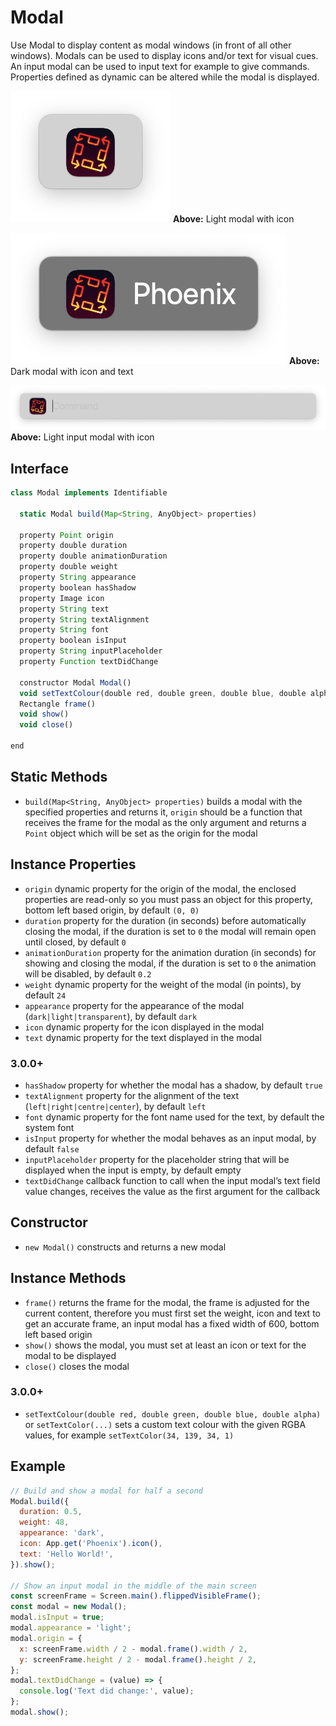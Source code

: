# Modal

Use Modal to display content as modal windows (in front of all other windows). Modals can be used to display icons and/or text for visual cues. An input modal can be used to input text for example to give commands. Properties defined as dynamic can be altered while the modal is displayed.

![Example icon modal](/img/modal/icon-modal.png#example)
**Above:** Light modal with icon

![Example text modal](/img/modal/text-modal.png#example)
**Above:** Dark modal with icon and text

![Example input modal](/img/modal/input-modal.png#example)
**Above:** Light input modal with icon

## Interface

```javascript
class Modal implements Identifiable

  static Modal build(Map<String, AnyObject> properties)

  property Point origin
  property double duration
  property double animationDuration
  property double weight
  property String appearance
  property boolean hasShadow
  property Image icon
  property String text
  property String textAlignment
  property String font
  property boolean isInput
  property String inputPlaceholder
  property Function textDidChange

  constructor Modal Modal()
  void setTextColour(double red, double green, double blue, double alpha) // or setTextColor(...)
  Rectangle frame()
  void show()
  void close()

end
```

## Static Methods

- `build(Map<String, AnyObject> properties)` builds a modal with the specified properties and returns it, `origin` should be a function that receives the frame for the modal as the only argument and returns a `Point` object which will be set as the origin for the modal

## Instance Properties

- `origin` dynamic property for the origin of the modal, the enclosed properties are read-only so you must pass an object for this property, bottom left based origin, by default `(0, 0)`
- `duration` property for the duration (in seconds) before automatically closing the modal, if the duration is set to `0` the modal will remain open until closed, by default `0`
- `animationDuration` property for the animation duration (in seconds) for showing and closing the modal, if the duration is set to `0` the animation will be disabled, by default `0.2`
- `weight` dynamic property for the weight of the modal (in points), by default `24`
- `appearance` property for the appearance of the modal (`dark|light|transparent`), by default `dark`
- `icon` dynamic property for the icon displayed in the modal
- `text` dynamic property for the text displayed in the modal

### 3.0.0+

- `hasShadow` property for whether the modal has a shadow, by default `true`
- `textAlignment` property for the alignment of the text (`left|right|centre|center`), by default `left`
- `font` dynamic property for the font name used for the text, by default the system font
- `isInput` property for whether the modal behaves as an input modal, by default `false`
- `inputPlaceholder` property for the placeholder string that will be displayed when the input is empty, by default empty
- `textDidChange` callback function to call when the input modal’s text field value changes, receives the value as the first argument for the callback

## Constructor

- `new Modal()` constructs and returns a new modal

## Instance Methods

- `frame()` returns the frame for the modal, the frame is adjusted for the current content, therefore you must first set the weight, icon and text to get an accurate frame, an input modal has a fixed width of 600, bottom left based origin
- `show()` shows the modal, you must set at least an icon or text for the modal to be displayed
- `close()` closes the modal

### 3.0.0+

- `setTextColour(double red, double green, double blue, double alpha)` or `setTextColor(...)` sets a custom text colour with the given RGBA values, for example `setTextColor(34, 139, 34, 1)`

## Example

```javascript
// Build and show a modal for half a second
Modal.build({
  duration: 0.5,
  weight: 48,
  appearance: 'dark',
  icon: App.get('Phoenix').icon(),
  text: 'Hello World!',
}).show();

// Show an input modal in the middle of the main screen
const screenFrame = Screen.main().flippedVisibleFrame();
const modal = new Modal();
modal.isInput = true;
modal.appearance = 'light';
modal.origin = {
  x: screenFrame.width / 2 - modal.frame().width / 2,
  y: screenFrame.height / 2 - modal.frame().height / 2,
};
modal.textDidChange = (value) => {
  console.log('Text did change:', value);
};
modal.show();
```

